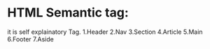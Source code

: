 # HTML Semantic tag:

it is self explainatory Tag.
1.Header
2.Nav
3.Section
4.Article
5.Main
6.Footer
7.Aside
